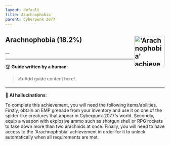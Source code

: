 ```yaml
---
layout: default
title: Arachnophobia
parent: Cyberpunk 2077
---
```


## Arachnophobia (18.2%) <img align="right" src="https://cdn.cloudflare.steamstatic.com/steamcommunity/public/images/apps/1091500/cf77d0555d0222cdcbe7fb19a7e38871c820f230.jpg" alt="'Arachnophobia' achievement icon" width="96" height="96">

__

---

:trophy: **Guide written by a human**:

> :writing_hand: Add guide content here!

---

:robot: **AI hallucinations**:

To complete this achievement, you will need the following items/abilities. Firstly, obtain an EMP grenade from your inventory and use it on one of the spider-like creatures that appear in Cyberpunk 2077's world. Secondly, equip a weapon with explosive ammo such as shotgun shell or RPG rockets to take down more than two arachnids at once. Finally, you will need to have access to the 'Arachnophobia' achievement in order for it to unlock automatically when all requirements are met.
